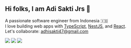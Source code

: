 ## Hi folks, I am Adi Sakti Jrs 👋

A passionate software engineer from Indonesia 🇮🇩 \
I love building web apps with [TypeScript](https://www.typescriptlang.org/), [NestJS](https://nestjs.com/), and [React](https://reactjs.org/).\
Let's collaborate: [adhisakti47@gmail.com](mailto:adhisakti47@gmail.com)

[![](https://img.shields.io/badge/-TypeScript-gray?style=flat-square&labelColor=3178C6&logo=Typescript&logoColor=white)](https://www.typescriptlang.org/)
[![](https://img.shields.io/badge/-NestJS-gray?style=flat-square&labelColor=E0234E&logo=Nestjs&logoColor=white)](https://nestjs.com/)
[![](https://img.shields.io/badge/-React-gray?style=flat-square&labelColor=61DAFB&logo=react&logoColor=white)](https://reactjs.org/)
